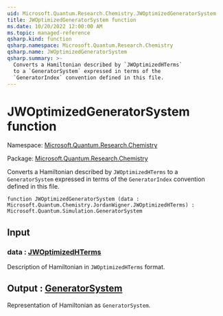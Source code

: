 ```yaml
---
uid: Microsoft.Quantum.Research.Chemistry.JWOptimizedGeneratorSystem
title: JWOptimizedGeneratorSystem function
ms.date: 10/20/2022 12:00:00 AM
ms.topic: managed-reference
qsharp.kind: function
qsharp.namespace: Microsoft.Quantum.Research.Chemistry
qsharp.name: JWOptimizedGeneratorSystem
qsharp.summary: >-
  Converts a Hamiltonian described by `JWOptimizedHTerms`
  to a `GeneratorSystem` expressed in terms of the
  `GeneratorIndex` convention defined in this file.
---
```


# JWOptimizedGeneratorSystem function

Namespace: [Microsoft.Quantum.Research.Chemistry](xref:Microsoft.Quantum.Research.Chemistry)

Package: [Microsoft.Quantum.Research.Chemistry](https://nuget.org/packages/Microsoft.Quantum.Research.Chemistry)


Converts a Hamiltonian described by `JWOptimizedHTerms`to a `GeneratorSystem` expressed in terms of the`GeneratorIndex` convention defined in this file.

```qsharp
function JWOptimizedGeneratorSystem (data : Microsoft.Quantum.Chemistry.JordanWigner.JWOptimizedHTerms) : Microsoft.Quantum.Simulation.GeneratorSystem
```


## Input

### data : [JWOptimizedHTerms](xref:Microsoft.Quantum.Chemistry.JordanWigner.JWOptimizedHTerms)

Description of Hamiltonian in `JWOptimizedHTerms` format.



## Output : [GeneratorSystem](xref:Microsoft.Quantum.Simulation.GeneratorSystem)

Representation of Hamiltonian as `GeneratorSystem`.